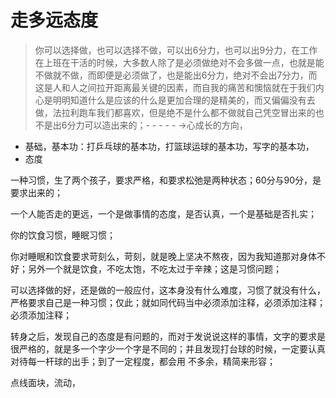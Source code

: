 # 走多远态度



> 你可以选择做，也可以选择不做，可以出6分力，也可以出9分力，在工作在上班在干活的时候，大多数人除了是必须做绝对不会多做一点，也就是能不做就不做，而即便是必须做了，也是能出6分力，绝对不会出7分力，而这是人和人之间拉开距离最关键的因素，而自我的痛苦和懊恼就在于我们内心是明明知道什么是应该的什么是更加合理的是精美的，而又偏偏没有去做，法拉利跑车我们都喜欢，但是绝不是什么都不做就自己凭空冒出来的也不是出6分力可以造出来的；- - - - - -&gt;心成长的方向，

* 基础，基本功：打乒乓球的基本功，打篮球运球的基本功，写字的基本功，
* 态度

一种习惯，生了两个孩子，要求严格，和要求松弛是两种状态；60分与90分，是要求出来的；

一个人能否走的更远，一个是做事情的态度，是否认真，一个是基础是否扎实；

你的饮食习惯，睡眠习惯；

你对睡眠和饮食要求苛刻么，苛刻，就是晚上坚决不熬夜，因为我知道那对身体不好；另外一个就是饮食，不吃太饱，不吃太过于辛辣；这是习惯问题；

可以选择做的好，还是做的一般应付，这本身没有什么难度，习惯了就没有什么，严格要求自己是一种习惯；仅此；就如同代码当中必须添加注释，必须添加注释；必须添加注释；

转身之后，发现自己的态度是有问题的，而对于发说说这样的事情，文字的要求是很严格的，就是多一个字少一个字是不同的；并且发现打台球的时候，一定要认真对待每一杆球的出手；到了一定程度，都会用 不多余，精简来形容；

点线面块，流动，

